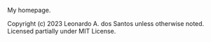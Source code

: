 My homepage.

Copyright (c) 2023 Leonardo A. dos Santos unless otherwise noted. Licensed partially under MIT License.